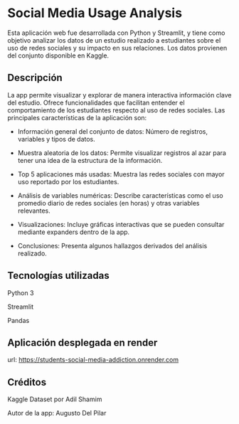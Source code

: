 # Social Media Usage Analysis

Esta aplicación web fue desarrollada con Python y Streamlit, y tiene como objetivo analizar los datos de un estudio realizado a estudiantes sobre el uso de redes sociales y su impacto en sus relaciones. Los datos provienen del conjunto disponible en Kaggle.

## Descripción

La app permite visualizar y explorar de manera interactiva información clave del estudio. Ofrece funcionalidades que facilitan entender el comportamiento de los estudiantes respecto al uso de redes sociales. Las principales características de la aplicación son:

- Información general del conjunto de datos: Número de registros, variables y tipos de datos.

- Muestra aleatoria de los datos: Permite visualizar registros al azar para tener una idea de la estructura de la información.

- Top 5 aplicaciones más usadas: Muestra las redes sociales con mayor uso reportado por los estudiantes.

- Análisis de variables numéricas: Describe características como el uso promedio diario de redes sociales (en horas) y otras variables relevantes.

- Visualizaciones: Incluye gráficas interactivas que se pueden consultar mediante expanders dentro de la app.

- Conclusiones: Presenta algunos hallazgos derivados del análisis realizado.



## Tecnologías utilizadas

Python 3

Streamlit

Pandas



## Aplicación desplegada en render
url: https://students-social-media-addiction.onrender.com



## Créditos

Kaggle Dataset por Adil Shamim

Autor de la app: Augusto Del Pilar

